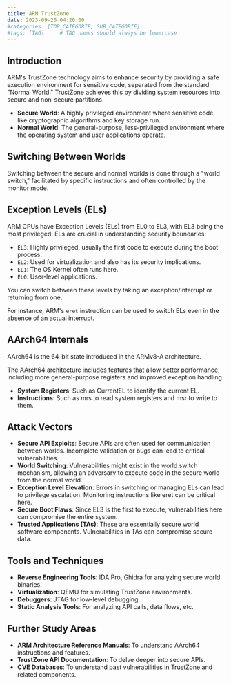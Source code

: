 ```yaml
---
title: ARM TrustZone
date: 2023-09-26 04:20:00
#categories: [TOP_CATEGORIE, SUB_CATEGORIE]
#tags: [TAG]     # TAG names should always be lowercase
---
```


## Introduction

ARM's TrustZone technology aims to enhance security by providing a safe execution environment for sensitive code, separated from the standard "Normal World." TrustZone achieves this by dividing system resources into secure and non-secure partitions.

- **Secure World**: A highly privileged environment where sensitive code like cryptographic algorithms and key storage run.
- **Normal World**: The general-purpose, less-privileged environment where the operating system and user applications operate.

## Switching Between Worlds

Switching between the secure and normal worlds is done through a "world switch," facilitated by specific instructions and often controlled by the monitor mode.

## Exception Levels (ELs)

ARM CPUs have Exception Levels (ELs) from EL0 to EL3, with EL3 being the most privileged. ELs are crucial in understanding security boundaries:

- `EL3`: Highly privileged, usually the first code to execute during the boot process.
- `EL2`: Used for virtualization and also has its security implications.
- `EL1`: The OS Kernel often runs here.
- `EL0`: User-level applications.

You can switch between these levels by taking an exception/interrupt or returning from one. 

For instance, ARM's `eret` instruction can be used to switch ELs even in the absence of an actual interrupt.

## AArch64 Internals

AArch64 is the 64-bit state introduced in the ARMv8-A architecture. 

The AArch64 architecture includes features that allow better performance, including more general-purpose registers and improved exception handling.

- **System Registers**: Such as CurrentEL to identify the current EL.
- **Instructions**: Such as mrs to read system registers and msr to write to them.

## Attack Vectors

- **Secure API Exploits**: Secure APIs are often used for communication between worlds. Incomplete validation or bugs can lead to critical vulnerabilities.
- **World Switching**: Vulnerabilities might exist in the world switch mechanism, allowing an adversary to execute code in the secure world from the normal world.
- **Exception Level Elevation**: Errors in switching or managing ELs can lead to privilege escalation. Monitoring instructions like eret can be critical here.
- **Secure Boot Flaws**: Since EL3 is the first to execute, vulnerabilities here can compromise the entire system.
- **Trusted Applications (TAs)**: These are essentially secure world software components. Vulnerabilities in TAs can compromise secure data.

## Tools and Techniques

- **Reverse Engineering Tools**: IDA Pro, Ghidra for analyzing secure world binaries.
- **Virtualization**: QEMU for simulating TrustZone environments.
- **Debuggers**: JTAG for low-level debugging.
- **Static Analysis Tools**: For analyzing API calls, data flows, etc.

## Further Study Areas

- **ARM Architecture Reference Manuals**: To understand AArch64 instructions and features.
- **TrustZone API Documentation**: To delve deeper into secure APIs.
- **CVE Databases**: To understand past vulnerabilities in TrustZone and related components.
